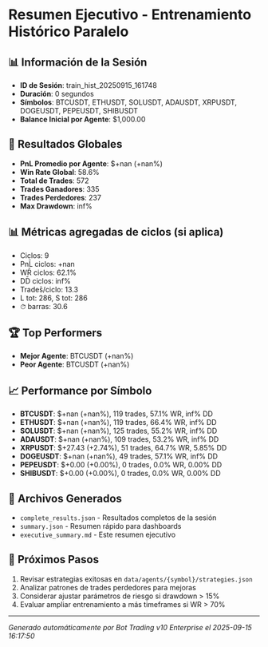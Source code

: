 # Resumen Ejecutivo - Entrenamiento Histórico Paralelo

## 📊 Información de la Sesión
- **ID de Sesión**: train_hist_20250915_161748
- **Duración**: 0 segundos
- **Símbolos**: BTCUSDT, ETHUSDT, SOLUSDT, ADAUSDT, XRPUSDT, DOGEUSDT, PEPEUSDT, SHIBUSDT
- **Balance Inicial por Agente**: $1,000.00

## 🎯 Resultados Globales
- **PnL Promedio por Agente**: $+nan (+nan%)
- **Win Rate Global**: 58.6%
- **Total de Trades**: 572
- **Trades Ganadores**: 335
- **Trades Perdedores**: 237
- **Max Drawdown**: inf%

## 📊 Métricas agregadas de ciclos (si aplica)
- Ciclos: 9
- PnL̄ ciclos: +nan
- WR̄ ciclos: 62.1%
- DD̄ ciclos: inf%
- Trades̄/ciclo: 13.3
- L tot: 286, S tot: 286
- ⏱̄ barras: 30.6


## 🏆 Top Performers
- **Mejor Agente**: BTCUSDT (+nan%)
- **Peor Agente**: BTCUSDT (+nan%)

## 📈 Performance por Símbolo
- **BTCUSDT**: $+nan (+nan%), 119 trades, 57.1% WR, inf% DD
- **ETHUSDT**: $+nan (+nan%), 119 trades, 66.4% WR, inf% DD
- **SOLUSDT**: $+nan (+nan%), 125 trades, 55.2% WR, inf% DD
- **ADAUSDT**: $+nan (+nan%), 109 trades, 53.2% WR, inf% DD
- **XRPUSDT**: $+27.43 (+2.74%), 51 trades, 64.7% WR, 5.85% DD
- **DOGEUSDT**: $+nan (+nan%), 49 trades, 57.1% WR, inf% DD
- **PEPEUSDT**: $+0.00 (+0.00%), 0 trades, 0.0% WR, 0.00% DD
- **SHIBUSDT**: $+0.00 (+0.00%), 0 trades, 0.0% WR, 0.00% DD

## 📁 Archivos Generados
- `complete_results.json` - Resultados completos de la sesión
- `summary.json` - Resumen rápido para dashboards
- `executive_summary.md` - Este resumen ejecutivo

## 🎯 Próximos Pasos
1. Revisar estrategias exitosas en `data/agents/{symbol}/strategies.json`
2. Analizar patrones de trades perdedores para mejoras
3. Considerar ajustar parámetros de riesgo si drawdown > 15%
4. Evaluar ampliar entrenamiento a más timeframes si WR > 70%

---
*Generado automáticamente por Bot Trading v10 Enterprise el 2025-09-15 16:17:50*

